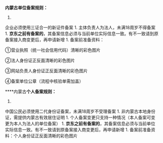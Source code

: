 **内蒙古单位备案规则：**

1. 
企业必须使用三证合一的新证件备案
1. 
主体负责人为法人，未满18周岁不得备案
1. 
**京东之前有备案的**，其备案信息必须与当前单位实际信息一致。有不一致请到原备案接入商变更后，再申请新增
1. 
备案前准备资料：

①营业执照（统一社会信用代码）清晰的彩色图片

②法人身份证正反面清晰的彩色图片

③网站负责人身份证正反面清晰的彩色图片

④备案单位公章（流程中核验单需加盖）

****内蒙古**个人备案规则：**

1. 
中国公民必须使用二代身份证备案，未满18周岁不受理备案
1. 
非内蒙古本地身份证，需提供内蒙古有效居住证明
1. 
个人备案变更只支持一种情况（本人备案可变更为本人为法人的单位备案）
1. 
**京东之前有备案的**，其备案信息必须与当前单位实际信息一致。有不一致请到原备案接入商变更后，再申请新增
1. 
备案前准备资料：个人身份证正反面清晰的彩色图片